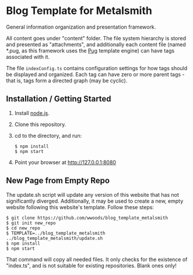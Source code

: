 Blog Template for Metalsmith
============================

General information organization and presentation framework.

All content goes under "content" folder.  The file system hierarchy is stored and presented as "attachments", and additionally each content file (named \*.pug, as this framework uses the [Pug](https://pugjs.org/api/getting-started.html) template engine) can have tags associated with it.

The file `indexConfig.ts` contains configuration settings for how tags should be displayed and organized.  Each tag can have zero or more parent tags - that is, tags form a directed graph (may be cyclic).

Installation / Getting Started
------------------------------

1. Install [node.js](nodejs.org).
2. Clone this repository.
3. cd to the directory, and run:

       $ npm install
       $ npm start

4. Point your browser at http://127.0.0.1:8080

New Page from Empty Repo
------------------------

The update.sh script will update any version of this website that has not significantly diverged.  Additionally, it may be used to create a new, empty website following this website's template.  Follow these steps:

    $ git clone https://github.com/wwoods/blog_template_metalsmith
    $ git init new_repo
    $ cd new_repo
    $ TEMPLATE=../blog_template_metalsmith ../blog_template_metalsmith/update.sh
    $ npm install
    $ npm start

That command will copy all needed files.  It only checks for the existence of "index.ts", and is not suitable for existing repositories.  Blank ones only!

